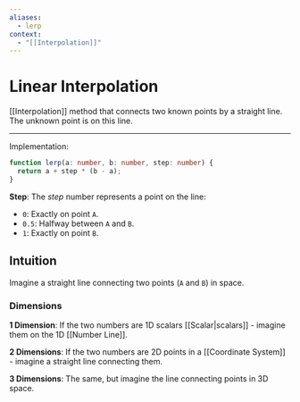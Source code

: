 ```yaml
---
aliases:
  - lerp
context:
  - "[[Interpolation]]"
---
```


# Linear Interpolation

[[Interpolation]] method that connects two known points by a straight line. The unknown point is on this line.

---

Implementation:

```typescript
function lerp(a: number, b: number, step: number) {
  return a + step * (b - a);
}
```

**Step**: The _step_ number represents a point on the line:

- `0`: Exactly on point `A`.
- `0.5`: Halfway between `A` and `B`.
- `1`: Exactly on point `B`.

## Intuition

Imagine a straight line connecting two points (`A` and `B`) in space.

### Dimensions

**1 Dimension**: If the two numbers are 1D scalars [[Scalar|scalars]] - imagine them on the 1D [[Number Line]].

**2 Dimensions**: If the two numbers are 2D points in a [[Coordinate System]] - imagine a straight line connecting them.

**3 Dimensions**: The same, but imagine the line connecting points in 3D space.
